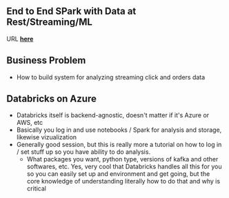 ## End to End SPark with Data at Rest/Streaming/ML
URL [**here**][1]

[1]: https://apachecon.dukecon.org/acna/2018/#/scheduledEvent/d72ef3c3b7198c158

## Business Problem
* How to build system for analyzing streaming click and orders data

## Databricks on Azure
* Databricks itself is backend-agnostic, doesn't matter if it's Azure or AWS, etc
* Basically you log in and use notebooks / Spark for analysis and storage, likewise vizualization
* Generally good session, but this is really more a tutorial on how to log in / set stuff up so you have ability to do analysis. 
  * What packages you want, python type, versions of kafka and other softwares, etc. Yes, very cool that Databricks handles all this for you so you can easily set up and environment and get going, but the core knowledge of understanding literally how to do that and why is critical
  